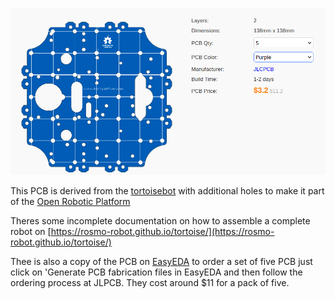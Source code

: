 ![](https://raw.githubusercontent.com/rosmo-robot/open-robotics-platform/main/2wd-TT-motor/tortoise.png)

This PCB is derived from the [tortoisebot](https://github.com/rosmo-robot/linorobot2_hardware_hippo_esp32_fix/tree/master/tortoisebot#readme) with additional holes to make it part of the [Open Robotic Platform](https://openroboticplatform.com/designrules)

Theres some incomplete documentation on how to assemble a complete robot on [https://rosmo-robot.github.io/tortoise/](https://rosmo-robot.github.io/tortoise/)

Thee is also a copy of the PCB on [EasyEDA](https://easyeda.com/editor#id=09360a70d3f14fe889b995b0f205c326) to order a set of five PCB just click on 'Generate PCB fabrication files in EasyEDA and then follow the ordering process at JLPCB. They cost around $11 for a pack of five.
